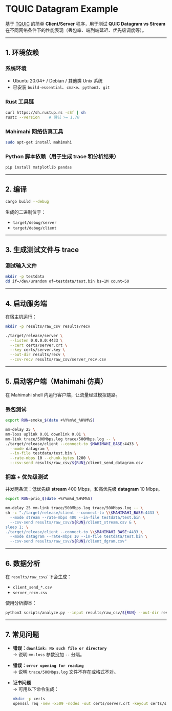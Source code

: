 # TQUIC Datagram Example

基于 [TQUIC](https://github.com/tencent/tquic) 的简单 **Client/Server** 程序，用于测试 **QUIC Datagram vs Stream** 在不同网络条件下的性能表现（丢包率、端到端延迟、优先级调度等）。

---

## 1. 环境依赖

### 系统环境

- Ubuntu 20.04+ / Debian / 其他类 Unix 系统  
- 已安装 `build-essential`、`cmake`、`python3`、`git`  

### Rust 工具链

```bash
curl https://sh.rustup.rs -sSf | sh
rustc --version    # 确认 >= 1.70
```

### Mahimahi 网络仿真工具

```bash
sudo apt-get install mahimahi
```

### Python 脚本依赖（用于生成 trace 和分析结果）

```bash
pip install matplotlib pandas
```

---

## 2. 编译

```bash
cargo build --debug
```

生成的二进制位于：

- `target/debug/server`
- `target/debug/client`

---

## 3. 生成测试文件与 trace

### 测试输入文件

```bash
mkdir -p testdata
dd if=/dev/urandom of=testdata/test.bin bs=1M count=50
```

---

## 4. 启动服务端

在宿主机运行：

```bash
mkdir -p results/raw_csv results/recv

./target/release/server \
  --listen 0.0.0.0:4433 \
  --cert certs/server.crt \
  --key certs/server.key \
  --out-dir results/recv \
  --csv-recv results/raw_csv/server_recv.csv
```

---

## 5. 启动客户端（Mahimahi 仿真）

在 Mahimahi shell 内运行客户端，让流量经过模拟链路。

### 丢包测试

```bash
export RUN=smoke_$(date +%Y%m%d_%H%M%S)

mm-delay 25 \
mm-loss uplink 0.01 downlink 0.01 \
mm-link trace/500Mbps.log trace/500Mbps.log -- \
./target/release/client --connect-to $MAHIMAHI_BASE:4433 \
  --mode datagram \
  --in-file testdata/test.bin \
  --rate-mbps 10 --chunk-bytes 1200 \
  --csv-send results/raw_csv/${RUN}/client_send_datagram.csv
```

### 拥塞 + 优先级测试

并发两条流：低优先级 **stream** 400 Mbps，和高优先级 **datagram** 10 Mbps。

```bash
export RUN=prio_$(date +%Y%m%d_%H%M%S)

mm-delay 25 mm-link trace/500Mbps.log trace/500Mbps.log -- \
sh -c "./target/release/client --connect-to \\$MAHIMAHI_BASE:4433 \
  --mode stream --rate-mbps 400 --in-file testdata/test.bin \
  --csv-send results/raw_csv/${RUN}/client_stream.csv & \
sleep 1; \
./target/release/client --connect-to \\$MAHIMAHI_BASE:4433 \
  --mode datagram --rate-mbps 10 --in-file testdata/test.bin \
  --csv-send results/raw_csv/${RUN}/client_dgram.csv"
```

---

## 6. 数据分析

在 `results/raw_csv/` 下会生成：

- `client_send_*.csv`
- `server_recv.csv`

使用分析脚本：

```bash
python3 scripts/analyze.py --input results/raw_csv/${RUN} --out-dir results/figures/${RUN}
```

---

## 7. 常见问题

- **错误：`downlink: No such file or directory`**  
  → 说明 `mm-loss` 参数没加 `--` 分隔。  

- **错误：`error opening for reading`**  
  → 说明 `trace/500Mbps.log` 文件不存在或格式不对。  

- **证书问题**  
  → 可用以下命令生成：

  ```bash
  mkdir -p certs
  openssl req -new -x509 -nodes -out certs/server.crt -keyout certs/server.key -days 365
  ```

